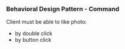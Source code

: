 ### Behavioral Design Pattern - Command

Client must be able to like photo:
- by double click
- by button click